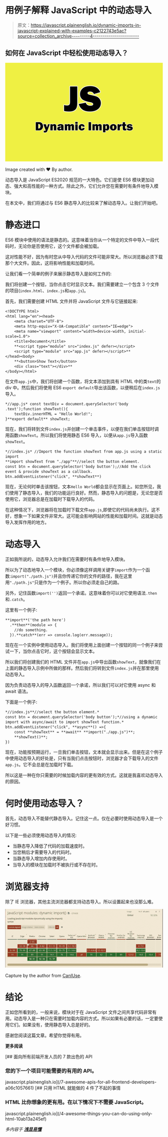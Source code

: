 # 用例子解释 JavaScript 中的动态导入

> 原文：<https://javascript.plainenglish.io/dynamic-imports-in-javascript-explained-with-examples-c2122743e5ac?source=collection_archive---------4----------------------->

## 如何在 JavaScript 中轻松使用动态导入？

![](img/2ebac53e953bbd9a085b24ed7d9bcd28.png)

Image created with ❤️️ By author.

动态导入是 JavaScript ES2020 规范的一大特色。它们是使 ES6 模块更加动态、强大和高性能的一种方式。除此之外，它们允许您在需要时有条件地导入模块。

在本文中，我们将通过与 ES6 静态导入的比较来了解动态导入。让我们开始吧。

# 静态进口

ES6 模块中使用的语法是静态的。这意味着当你从一个特定的文件中导入一段代码时，无论你是否使用它，这个文件都会被加载。

这对性能不好，因为有时您从中导入代码的文件可能非常大。所以浏览器必须下载那个大文件。因此，这将影响性能和加载时间。

让我们看一个简单的例子来展示静态导入是如何工作的:

我们将创建一个按钮，当你点击它时显示文本。我们需要建立一个包含 3 个文件的项目(`index.html`、`index.js`和`app.js`)。

首先，我们需要创建 HTML 文件并将 JavaScript 文件与它链接起来:

```
<!DOCTYPE html>
<html lang="en"><head>
    <meta charset="UTF-8">
    <meta http-equiv="X-UA-Compatible" content="IE=edge">
    <meta name="viewport" content="width=device-width, initial-scale=1.0">
    <title>Document</title>
    **<script type="module" src="index.js" defer></script>
    <script type="module" src="app.js" defer></script>**
</head><body>
    **<button>Show Text</button>
    <div class="text"></div>**
</body></html>
```

在文件`app.js`中，我们将创建一个函数，将文本添加到具有 HTML 中的类`text`的 div 中。然后我们将使用 ES6 `export default`导出该函数，以便稍后在`index.js`导入。

```
*//app.js* const textDiv = document.querySelector('body .text');function showText(){
    textDiv.innerHTML = "Hello World!";
}**export default** showText;
```

现在，我们将转到文件`index.js`并创建一个单击事件，以便在我们单击按钮时调用函数`showText`。所以我们将使用静态 ES6 导入，以便从`app.js`导入函数`showText`。

```
*//index.js* //Import the function showText from app.js using a static import
**import showText from "./app"**//select the button element.
const btn = document.querySelector('body button');//Add the click event & provide showText as a callback.
btn.addEventListener("click", **showText**)
```

现在，无论何时单击该按钮，文本`Hello World`都会显示在页面上。如您所见，我们使用了静态导入，我们的功能运行良好。然而，静态导入的问题是，无论您是否使用它，浏览器总是在加载时下载导入的代码。

在这种情况下，浏览器将在加载时下载文件`app.js`,即使它的代码尚未执行。这不好，想象一下如果文件非常大。这可能会影响网站的性能和加载时间。这就是动态导入发挥作用的地方。

# 动态导入

正如我所说的，动态导入允许我们在需要时有条件地导入模块。

所以为了动态地导入一个模块，你必须像这样调用关键字`import`作为一个函数:`import("./path.js")`并且你传递它你的文件的路径，我在这里用`"./path.js"`只是作为一个例子。所以你必须走自己的路。

另外，记住函数`import('')`返回一个承诺。这意味着你可以对它使用语法`.then`和`.catch`。

这里有一个例子:

```
**import**('the path here')
  .**then**(module => {
    //do something.
  }).**catch**(err => console.log(err.message));
```

现在在一个实例中使用动态导入。我们将使用上面创建一个按钮的同一个例子来尝试一下，当你点击它时，这个按钮会显示文本。

所以我们将创建我们的 HTML 文件并在`app.js`中导出函数`showText`，就像我们在上面的静态导入示例中所做的那样。然后我们将转到文件`index.js`并在那里使用动态导入。

因为负责动态导入的导入函数返回一个承诺，所以我们可以对它使用 async 和 await 语法。

下面是一个例子:

```
*//index.js**//select the button element.*
const btn = document.querySelector('body button');*//using a dynamic import with async/await to import showText function.* btn.addEventListener("click", **async**() =>{
    const **showText** = **await** **import("./app.js")**;
    **showText()**;
})
```

现在，功能按预期运行，一旦我们单击按钮，文本就会显示出来。但是在这个例子中使用动态导入的好处是，只有当我们点击按钮时，浏览器才会下载导入的文件`app.js`。它不会总是在加载时下载。

所以这是一种在你只需要的时候加载内容的更有效的方式。这就是我喜欢动态导入的原因。

# 何时使用动态导入？

首先，动态导入不能替代静态导入。记住这一点。仅在必要时使用动态导入是一个好习惯。

以下是一些必须使用动态导入的情况:

*   当静态导入降低了代码的加载速度时。
*   当您稍后才需要导入的代码时。
*   当静态导入增加内存使用时。
*   当导入的模块在加载时不被执行或不存在时。

# 浏览器支持

除了 IE 浏览器，其他主流浏览器都支持动态导入。所以设置起来也没那么难。

![](img/26d7650ae026313187d6c0c7ad00029e.png)

Capture by the author from [CanIUse](https://caniuse.com/?search=dynamic%20import).

# 结论

正如您所看到的，一般来说，模块对于在 JavaScript 文件之间共享代码非常有用。动态导入是一种只在需要时加载内容的方式。所以如果有必要的话，一定要使用它们。如果没有，使用静态导入总是好的。

感谢您阅读这篇文章。希望你觉得有用。

**更多阅读**

[](/7-awesome-apis-for-all-frontend-developers-a06c1057661) [## 面向所有前端开发人员的 7 款出色的 API

### 您的下一个项目可能需要的有用的 API。

javascript.plainenglish.io](/7-awesome-apis-for-all-frontend-developers-a06c1057661) [](/4-awesome-things-you-can-do-using-only-html-10ab13a245ef) [## 只用 HTML 就能做的 4 件了不起的事情

### HTML 比你想象的更有用。在以下情况下不需要 JavaScript。

javascript.plainenglish.io](/4-awesome-things-you-can-do-using-only-html-10ab13a245ef) 

*多内容于* [***浅显易懂***](http://plainenglish.io)